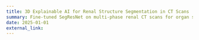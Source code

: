 ```yaml
---
title: 3D Explainable AI for Renal Structure Segmentation in CT Scans
summary: Fine-tuned SegResNet on multi-phase renal CT scans for organ segmentation. Integrated 3D Grad-CAM and Guided Backpropagation for volumetric class-specific visualizations. Achieved 0.78 Dice score.
date: 2025-01-01
external_link: 
---
```


